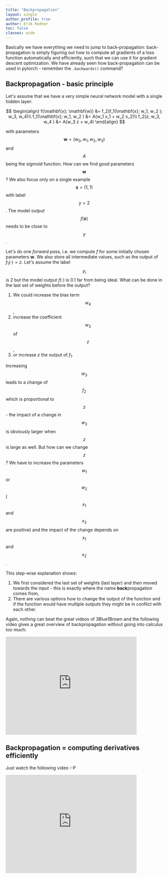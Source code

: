 ```yaml
---
title: "Backpropagation"
layout: single
author_profile: true
author: Erik Rodner
toc: false
classes: wide
---
```


Basically we have everything we need to jump to back-propagation: back-propagation is simply
 figuring out how to compute all gradients of a loss function automatically and efficiently, such
 that we can use it for gradient descent optimization. We have already seen how back-propagation can be used in pytorch - remember the ``.backwards()`` command? 

## Backpropagation - basic principle

Let's assume that we have a very simple neural network model with a single hidden layer:

$$
\begin{align}
f(\mathbf{x}; \mathbf{w}) &= f_2(f_1(\mathbf{x}; w_1, w_2 ); w_3, w_4)\\
f_1(\mathbf{x}; w_1, w_2 ) &= A(w_1 x_1 + w_2 x_2)\\
f_2(z; w_3, w_4 ) &= A(w_3 z + w_4)
\end{align}
$$

with parameters $$\mathbf{w} = (w_0, w_1, w_2, w_3)$$ and $$A$$ being the sigmoid function.
How can we find good parameters $$\mathbf{w}$$? We also focus only on a single example $$\mathbf{x}=(1,1)$$ with label $$y=2$$. The model output $$f(\mathbf{x})$$ needs to be close to $$y$$.

Let's do one *forward pass*, i.e. we compute $f$ for some initially chosen parameters $\mathbf{w}$. We also store all intermediate values, such as the output of $f_1(\cdot) = z$. 
Let's assume the label $$y_i$$ is $2$ but the model output $f(\cdot)$ is $0.1$ far from being ideal. What can be done in the last set of weights before the output?

1. We could increase the bias term $$w_4$$,
2. increase the coefficient $$w_3$$ of $$z$$,
3. or increase $z$ the output of $f_1$.

Increasing $$w_3$$ leads to a change of $$f_2$$ which is proportional to $$z$$ - the impact of a change in $$w_3$$ is obviously larger when $$z$$ is large as well. 
But how can we change $$z$$? We have to increase the parameters $$w_1$$ or $$w_2$$ ($$x_1$$ and $$x_2$$ are positive) and the impact of the change depends on $$x_1$$ and $$x_2$$. 

This step-wise explanation shows:
1. We first considered the last set of weights (last layer) and then moved towards the input - this is exactly where the name **back**propagation comes from,
2. There are various options how to change the output of the function and if the function would have multiple outputs they might be in conflict with each other.

Again, nothing can beat the great videos of 3Blue1Brown and the following video
gives a great overview of backpropagation without going into calculus too much:
<iframe width="420" height="315" src="https://www.youtube.com/embed/Ilg3gGewQ5U" frameborder="0"> </iframe>

## Backpropagation = computing derivatives efficiently

Just watch the following video :-P

<iframe width="420" height="315" src="https://www.youtube.com/embed/tIeHLnjs5U8" frameborder="0"> </iframe>
